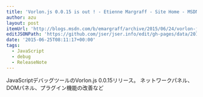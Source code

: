 ```yaml
---
title: 'Vorlon.js 0.0.15 is out ! - Etienne Margraff - Site Home - MSDN Blogs'
author: azu
layout: post
itemUrl: 'http://blogs.msdn.com/b/emargraff/archive/2015/06/24/vorlon-js-0-0-15-is-out.aspx'
editJSONPath: 'https://github.com/jser/jser.info/edit/gh-pages/data/2015/06/index.json'
date: '2015-06-25T08:11:17+00:00'
tags:
  - JavaScript
  - debug
  - ReleaseNote
---
```

JavaScriptデバッグツールのVorlon.js 0.0.15リリース。
ネットワークパネル、DOMパネル、プラグイン機能の改善など
